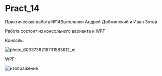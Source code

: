 # Pract_14


Практическая работа №14Выполнили Андрей Добжинский и Иван Зотов

Работа состоит из консольного варианта и WPF



Консоль:



![photo_6033738218731583612_m](https://github.com/user-attachments/assets/72ec03e4-7107-4e15-8244-6c9687ac8d10)






WPF:



![изображение](https://github.com/user-attachments/assets/4b43ea33-51fb-4986-8504-302711e404a6)




